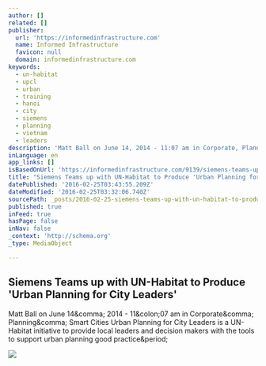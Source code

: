 ```yaml
---
author: []
related: []
publisher:
  url: 'https://informedinfrastructure.com'
  name: Informed Infrastructure
  favicon: null
  domain: informedinfrastructure.com
keywords:
  - un-habitat
  - upcl
  - urban
  - training
  - hanoi
  - city
  - siemens
  - planning
  - vietnam
  - leaders
description: 'Matt Ball on June 14, 2014 - 11:07 am in Corporate, Planning, Smart Cities Urban Planning for City Leaders is a UN-Habitat initiative to provide local leaders and decision makers with the tools to support urban planning good practice.'
inLanguage: en
app_links: []
isBasedOnUrl: 'https://informedinfrastructure.com/9139/siemens-teams-up-with-un-habitat-to-produce-urban-planning-for-city-leaders/?print=pdf'
title: "Siemens Teams up with UN-Habitat to Produce 'Urban Planning for City Leaders'"
datePublished: '2016-02-25T03:43:55.209Z'
dateModified: '2016-02-25T03:32:06.740Z'
sourcePath: _posts/2016-02-25-siemens-teams-up-with-un-habitat-to-produce-urban-planning.md
published: true
inFeed: true
hasPage: false
inNav: false
_context: 'http://schema.org'
_type: MediaObject

---
```

<article style=""><h1>Siemens Teams up with UN-Habitat to Produce 'Urban Planning for City Leaders'</h1><p>Matt Ball on June 14&amp;comma; 2014 - 11&amp;colon;07 am in Corporate&amp;comma; Planning&amp;comma; Smart Cities Urban Planning for City Leaders is a UN-Habitat initiative to provide local leaders and decision makers with the tools to support urban planning good practice&amp;period;</p><img src="https://i.vimeocdn.com/video/555539874_1280.jpg" /></article>